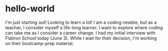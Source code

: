 # hello-world
I'm just starting out! Looking to learn a lot!
I am a coding newbie, but as a teacher, I consider myself a life-long learner. I want to explore where coding can take me as I consider a career change.
I had my initial interview with Flatiron School today (June 3). While I wait for their decision, I'm working on their bootcamp-prep material.
